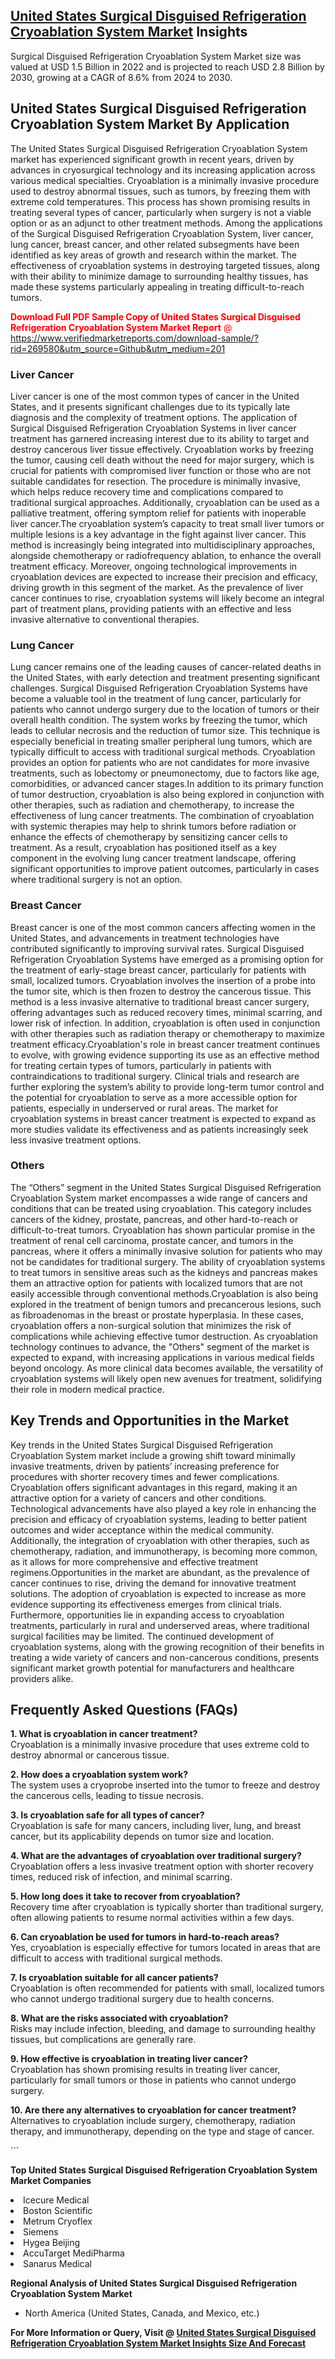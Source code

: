 <h2><a href="https://www.verifiedmarketreports.com/download-sample/?rid=269580&amp;utm_source=Github&amp;utm_medium=201" target="_blank">United States Surgical Disguised Refrigeration Cryoablation System Market</a> Insights</h2><p>Surgical Disguised Refrigeration Cryoablation System Market size was valued at USD 1.5 Billion in 2022 and is projected to reach USD 2.8 Billion by 2030, growing at a CAGR of 8.6% from 2024 to 2030.</p><p><h2>United States Surgical Disguised Refrigeration Cryoablation System Market By Application</h2><p>The United States Surgical Disguised Refrigeration Cryoablation System market has experienced significant growth in recent years, driven by advances in cryosurgical technology and its increasing application across various medical specialties. Cryoablation is a minimally invasive procedure used to destroy abnormal tissues, such as tumors, by freezing them with extreme cold temperatures. This process has shown promising results in treating several types of cancer, particularly when surgery is not a viable option or as an adjunct to other treatment methods. Among the applications of the Surgical Disguised Refrigeration Cryoablation System, liver cancer, lung cancer, breast cancer, and other related subsegments have been identified as key areas of growth and research within the market. The effectiveness of cryoablation systems in destroying targeted tissues, along with their ability to minimize damage to surrounding healthy tissues, has made these systems particularly appealing in treating difficult-to-reach tumors. <p><span class=""><span style="color: #ff0000;"><strong>Download Full PDF Sample Copy of United States Surgical Disguised Refrigeration Cryoablation System Market Report</strong> @ </span><a href="https://www.verifiedmarketreports.com/download-sample/?rid=269580&amp;utm_source=Github&amp;utm_medium=201" target="_blank">https://www.verifiedmarketreports.com/download-sample/?rid=269580&amp;utm_source=Github&amp;utm_medium=201</a></span></p></p><h3>Liver Cancer</h3><p>Liver cancer is one of the most common types of cancer in the United States, and it presents significant challenges due to its typically late diagnosis and the complexity of treatment options. The application of Surgical Disguised Refrigeration Cryoablation Systems in liver cancer treatment has garnered increasing interest due to its ability to target and destroy cancerous liver tissue effectively. Cryoablation works by freezing the tumor, causing cell death without the need for major surgery, which is crucial for patients with compromised liver function or those who are not suitable candidates for resection. The procedure is minimally invasive, which helps reduce recovery time and complications compared to traditional surgical approaches. Additionally, cryoablation can be used as a palliative treatment, offering symptom relief for patients with inoperable liver cancer.The cryoablation system’s capacity to treat small liver tumors or multiple lesions is a key advantage in the fight against liver cancer. This method is increasingly being integrated into multidisciplinary approaches, alongside chemotherapy or radiofrequency ablation, to enhance the overall treatment efficacy. Moreover, ongoing technological improvements in cryoablation devices are expected to increase their precision and efficacy, driving growth in this segment of the market. As the prevalence of liver cancer continues to rise, cryoablation systems will likely become an integral part of treatment plans, providing patients with an effective and less invasive alternative to conventional therapies.</p><h3>Lung Cancer</h3><p>Lung cancer remains one of the leading causes of cancer-related deaths in the United States, with early detection and treatment presenting significant challenges. Surgical Disguised Refrigeration Cryoablation Systems have become a valuable tool in the treatment of lung cancer, particularly for patients who cannot undergo surgery due to the location of tumors or their overall health condition. The system works by freezing the tumor, which leads to cellular necrosis and the reduction of tumor size. This technique is especially beneficial in treating smaller peripheral lung tumors, which are typically difficult to access with traditional surgical methods. Cryoablation provides an option for patients who are not candidates for more invasive treatments, such as lobectomy or pneumonectomy, due to factors like age, comorbidities, or advanced cancer stages.In addition to its primary function of tumor destruction, cryoablation is also being explored in conjunction with other therapies, such as radiation and chemotherapy, to increase the effectiveness of lung cancer treatments. The combination of cryoablation with systemic therapies may help to shrink tumors before radiation or enhance the effects of chemotherapy by sensitizing cancer cells to treatment. As a result, cryoablation has positioned itself as a key component in the evolving lung cancer treatment landscape, offering significant opportunities to improve patient outcomes, particularly in cases where traditional surgery is not an option.</p><h3>Breast Cancer</h3><p>Breast cancer is one of the most common cancers affecting women in the United States, and advancements in treatment technologies have contributed significantly to improving survival rates. Surgical Disguised Refrigeration Cryoablation Systems have emerged as a promising option for the treatment of early-stage breast cancer, particularly for patients with small, localized tumors. Cryoablation involves the insertion of a probe into the tumor site, which is then frozen to destroy the cancerous tissue. This method is a less invasive alternative to traditional breast cancer surgery, offering advantages such as reduced recovery times, minimal scarring, and lower risk of infection. In addition, cryoablation is often used in conjunction with other therapies such as radiation therapy or chemotherapy to maximize treatment efficacy.Cryoablation's role in breast cancer treatment continues to evolve, with growing evidence supporting its use as an effective method for treating certain types of tumors, particularly in patients with contraindications to traditional surgery. Clinical trials and research are further exploring the system’s ability to provide long-term tumor control and the potential for cryoablation to serve as a more accessible option for patients, especially in underserved or rural areas. The market for cryoablation systems in breast cancer treatment is expected to expand as more studies validate its effectiveness and as patients increasingly seek less invasive treatment options.</p><h3>Others</h3><p>The “Others” segment in the United States Surgical Disguised Refrigeration Cryoablation System market encompasses a wide range of cancers and conditions that can be treated using cryoablation. This category includes cancers of the kidney, prostate, pancreas, and other hard-to-reach or difficult-to-treat tumors. Cryoablation has shown particular promise in the treatment of renal cell carcinoma, prostate cancer, and tumors in the pancreas, where it offers a minimally invasive solution for patients who may not be candidates for traditional surgery. The ability of cryoablation systems to treat tumors in sensitive areas such as the kidneys and pancreas makes them an attractive option for patients with localized tumors that are not easily accessible through conventional methods.Cryoablation is also being explored in the treatment of benign tumors and precancerous lesions, such as fibroadenomas in the breast or prostate hyperplasia. In these cases, cryoablation offers a non-surgical solution that minimizes the risk of complications while achieving effective tumor destruction. As cryoablation technology continues to advance, the "Others" segment of the market is expected to expand, with increasing applications in various medical fields beyond oncology. As more clinical data becomes available, the versatility of cryoablation systems will likely open new avenues for treatment, solidifying their role in modern medical practice.</p><h2>Key Trends and Opportunities in the Market</h2><p>Key trends in the United States Surgical Disguised Refrigeration Cryoablation System market include a growing shift toward minimally invasive treatments, driven by patients’ increasing preference for procedures with shorter recovery times and fewer complications. Cryoablation offers significant advantages in this regard, making it an attractive option for a variety of cancers and other conditions. Technological advancements have also played a key role in enhancing the precision and efficacy of cryoablation systems, leading to better patient outcomes and wider acceptance within the medical community. Additionally, the integration of cryoablation with other therapies, such as chemotherapy, radiation, and immunotherapy, is becoming more common, as it allows for more comprehensive and effective treatment regimens.Opportunities in the market are abundant, as the prevalence of cancer continues to rise, driving the demand for innovative treatment solutions. The adoption of cryoablation is expected to increase as more evidence supporting its effectiveness emerges from clinical trials. Furthermore, opportunities lie in expanding access to cryoablation treatments, particularly in rural and underserved areas, where traditional surgical facilities may be limited. The continued development of cryoablation systems, along with the growing recognition of their benefits in treating a wide variety of cancers and non-cancerous conditions, presents significant market growth potential for manufacturers and healthcare providers alike.</p><h2>Frequently Asked Questions (FAQs)</h2><p><b>1. What is cryoablation in cancer treatment?</b><br>Cryoablation is a minimally invasive procedure that uses extreme cold to destroy abnormal or cancerous tissue.</p><p><b>2. How does a cryoablation system work?</b><br>The system uses a cryoprobe inserted into the tumor to freeze and destroy the cancerous cells, leading to tissue necrosis.</p><p><b>3. Is cryoablation safe for all types of cancer?</b><br>Cryoablation is safe for many cancers, including liver, lung, and breast cancer, but its applicability depends on tumor size and location.</p><p><b>4. What are the advantages of cryoablation over traditional surgery?</b><br>Cryoablation offers a less invasive treatment option with shorter recovery times, reduced risk of infection, and minimal scarring.</p><p><b>5. How long does it take to recover from cryoablation?</b><br>Recovery time after cryoablation is typically shorter than traditional surgery, often allowing patients to resume normal activities within a few days.</p><p><b>6. Can cryoablation be used for tumors in hard-to-reach areas?</b><br>Yes, cryoablation is especially effective for tumors located in areas that are difficult to access with traditional surgical methods.</p><p><b>7. Is cryoablation suitable for all cancer patients?</b><br>Cryoablation is often recommended for patients with small, localized tumors who cannot undergo traditional surgery due to health concerns.</p><p><b>8. What are the risks associated with cryoablation?</b><br>Risks may include infection, bleeding, and damage to surrounding healthy tissues, but complications are generally rare.</p><p><b>9. How effective is cryoablation in treating liver cancer?</b><br>Cryoablation has shown promising results in treating liver cancer, particularly for small tumors or those in patients who cannot undergo surgery.</p><p><b>10. Are there any alternatives to cryoablation for cancer treatment?</b><br>Alternatives to cryoablation include surgery, chemotherapy, radiation therapy, and immunotherapy, depending on the type and stage of cancer.</p>```</p><p><strong>Top United States Surgical Disguised Refrigeration Cryoablation System Market Companies</strong></p><div data-test-id=""><p><li>Icecure Medical</li><li> Boston Scientific</li><li> Metrum Cryoflex</li><li> Siemens</li><li> Hygea Beijing</li><li> AccuTarget MediPharma</li><li> Sanarus Medical</li></p><div><strong>Regional Analysis of&nbsp;United States Surgical Disguised Refrigeration Cryoablation System Market</strong></div><ul><li dir="ltr"><p dir="ltr">North America&nbsp;(United States, Canada, and Mexico, etc.)</p></li></ul><p><strong>For More Information or Query, Visit @&nbsp;</strong><strong><a href="https://www.verifiedmarketreports.com/product/surgical-disguised-refrigeration-cryoablation-system-market/?utm_source=Github&amp;utm_medium=201" target="_blank">United States Surgical Disguised Refrigeration Cryoablation System Market Insights Size And Forecast</a></strong></p></div>
